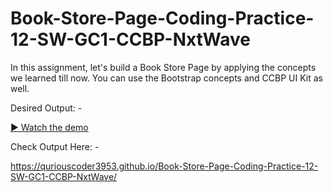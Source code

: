 # Book-Store-Page-Coding-Practice-12-SW-GC1-CCBP-NxtWave

In this assignment, let's build a Book Store Page by applying the concepts we learned till now. You can use the Bootstrap concepts and CCBP UI Kit as well.


Desired Output: -

[▶ Watch the demo](https://github.com/quriousCoder3953/Book-Store-Page-Coding-Practice-12-SW-GC1-CCBP-NxtWave/blob/main/media/book-store-page-cp11-sw-gc1.mp4)


Check Output Here: -

https://quriouscoder3953.github.io/Book-Store-Page-Coding-Practice-12-SW-GC1-CCBP-NxtWave/
